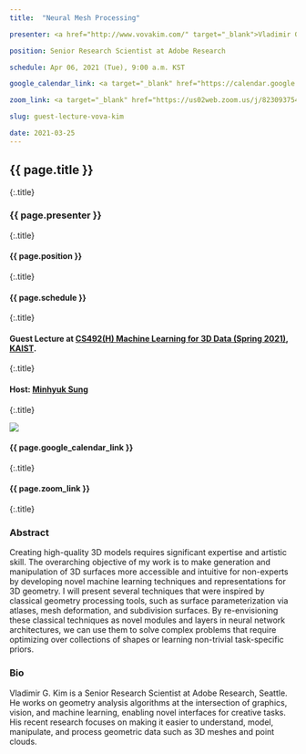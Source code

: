```yaml
---
title:  "Neural Mesh Processing"

presenter: <a href="http://www.vovakim.com/" target="_blank">Vladimir G. Kim</a>

position: Senior Research Scientist at Adobe Research

schedule: Apr 06, 2021 (Tue), 9:00 a.m. KST

google_calendar_link: <a target="_blank" href="https://calendar.google.com/calendar/r/eventedit/copy/aG8wYW5uZTdsb2YydmxqNGRvbGJvY2lpNmsgaWEzc2RpanFzcnAzY3NsN2NqaHR0bTU3cDBAZw"><i class="fa fa-calendar" aria-hidden="true"></i> Add to Google Calendar</a>

zoom_link: <a target="_blank" href="https://us02web.zoom.us/j/82309375407"><i class="fa fa-video-camera" aria-hidden="true"></i> Zoom Webinar Link</a>

slug: guest-lecture-vova-kim

date: 2021-03-25
---
```



## {{ page.title }}
{:.title}
### {{ page.presenter }}
{:.title}
#### {{ page.position }}
{:.title}
#### {{ page.schedule }}
{:.title}
<br />

#### Guest Lecture at <a href="{{site.baseurl}}/{{page.path}}/../../" target="_blank">CS492(H) Machine Learning for 3D Data (Spring 2021)</a>, <a href="https://www.kaist.ac.kr/" target="_blank">KAIST</a>.
{:.title}
#### Host: <a href="{{site.baseurl}}/" target="_blank">Minhyuk Sung</a>
{:.title}
<br />

![]({{site.baseurl}}/{{page.path}}/../../images/guest-lecture-vova-kim.png)
<br />

#### {{ page.google_calendar_link }}
{:.title}
#### {{ page.zoom_link }}
{:.title}

### Abstract
Creating high-quality 3D models requires significant expertise and artistic skill. The overarching objective of my work is to make generation and manipulation of 3D surfaces more accessible and intuitive for non-experts by developing novel machine learning techniques and representations for 3D geometry. I will present several techniques that were inspired by classical geometry processing tools, such as surface parameterization via atlases, mesh deformation, and subdivision surfaces. By re-envisioning these classical techniques as novel modules and layers in neural network architectures, we can use them to solve complex problems that require optimizing over collections of shapes or learning non-trivial task-specific priors. 
<br />

### Bio
Vladimir G. Kim is a Senior Research Scientist at Adobe Research, Seattle. He works on geometry analysis algorithms at the intersection of graphics, vision, and machine learning, enabling novel interfaces for creative tasks. His recent research focuses on making it easier to understand, model, manipulate, and process geometric data such as 3D meshes and point clouds.
<br />

<br />

